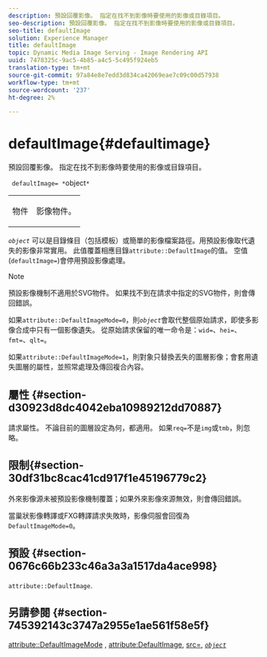 ```yaml
---
description: 預設回覆影像。 指定在找不到影像時要使用的影像或目錄項目。
seo-description: 預設回覆影像。 指定在找不到影像時要使用的影像或目錄項目。
seo-title: defaultImage
solution: Experience Manager
title: defaultImage
topic: Dynamic Media Image Serving - Image Rendering API
uuid: 7478325c-9ac5-4b85-a4c5-5c495f924eb5
translation-type: tm+mt
source-git-commit: 97a84e8e7edd3d834ca42069eae7c09c00d57938
workflow-type: tm+mt
source-wordcount: '237'
ht-degree: 2%

---
```



# defaultImage{#defaultimage}

預設回覆影像。 指定在找不到影像時要使用的影像或目錄項目。

` defaultImage= *`object`*`

<table id="simpletable_C1FC14B7D9AE476DB2B10EB402944335"> 
 <tr class="strow"> 
  <td class="stentry"> <p> <span class="codeph"> <span class="varname"> 物件  </span> </span> </p> </td> 
  <td class="stentry"> <p>影像物件。 </p> </td> 
 </tr> 
</table>

*`object`* 可以是目錄條目（包括模板）或簡單的影像檔案路徑。用預設影像取代遺失的影像非常實用。 此值覆蓋相應目錄`attribute::DefaultImage`的值。 空值(`defaultImage=`)會停用預設影像處理。

>[!NOTE]
>
>預設影像機制不適用於SVG物件。 如果找不到在請求中指定的SVG物件，則會傳回錯誤。

如果`attribute::DefaultImageMode=0`，則&#x200B;*`object`*&#x200B;會取代整個原始請求，即使多影像合成中只有一個影像遺失。 從原始請求保留的唯一命令是：`wid=`、`hei=`、`fmt=`、`qlt=`。

如果`attribute::DefaultImageMode=1`，則對象只替換丟失的圖層影像；會套用遺失圖層的屬性，並照常處理及傳回複合內容。

## 屬性 {#section-d30923d8dc4042eba10989212dd70887}

請求屬性。 不論目前的圖層設定為何，都適用。 如果`req=`不是`img`或`tmb`，則忽略。

## 限制{#section-30df31bc8cac41cd917f1e45196779c2}

外來影像源未被預設影像機制覆蓋；如果外來影像來源無效，則會傳回錯誤。

當巢狀影像轉譯或FXG轉譯請求失敗時，影像伺服會回復為`DefaultImageMode=0`。

## 預設 {#section-0676c66b233c46a3a3a1517da4ace998}

`attribute::DefaultImage`.

## 另請參閱 {#section-745392143c3747a2955e1ae561f58e5f}

[attribute::DefaultImageMode](../../../../../is-api/image-catalog/image-serving-api-ref/c-image-catalog-reference/c-attributes-reference/r-defaultimagemode.md#reference-8a996af162f84e46bbe9e6e0d4e26782) ,  [attribute:DefaultImage](../../../../../is-api/image-catalog/image-serving-api-ref/c-image-catalog-reference/c-attributes-reference/r-is-cat-defaultimage.md#reference-8e9900e129f54ed68462a3c2fc3bc433),  [src=](../../../../../is-api/http-ref/image-serving-api-ref/c-http-protocol-reference/c-command-reference/r-src.md#reference-f6506637778c4c69bf106a7924a91ab1),  [ *`object`* ](../../../../../is-api/http-ref/image-serving-api-ref/c-http-protocol-reference/c-data-types/r-object.md#reference-2591bd24548d462782c68d138ef795a0)

